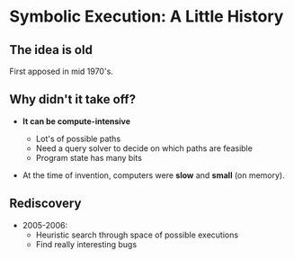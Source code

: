 # Symbolic Execution: A Little History

## The idea is old

First apposed in mid 1970's.

## Why didn't it take off?

* __It can be compute-intensive__
  * Lot's of possible paths
  * Need a query solver to decide on which paths are feasible
  * Program state has many bits

* At the time of invention, computers were __slow__ and __small__ (on memory).

## Rediscovery

* 2005-2006:
  * Heuristic search through space of possible executions
  * Find really interesting bugs
